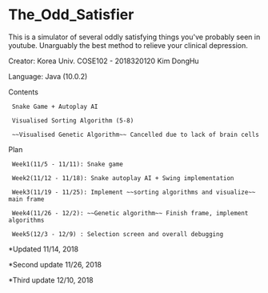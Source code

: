 # The_Odd_Satisfier
This is a simulator of several oddly satisfying things you've probably seen in youtube. Unarguably the best method to relieve your clinical depression.

Creator: Korea Univ. COSE102 - 2018320120 Kim DongHu

Language: Java (10.0.2)

Contents 

     Snake Game + Autoplay AI

     Visualised Sorting Algorithm (5-8)
         
     ~~Visualised Genetic Algorithm~~ Cancelled due to lack of brain cells

Plan 

     Week1(11/5 - 11/11): Snake game

     Week2(11/12 - 11/18): Snake autoplay AI + Swing implementation
     
     Week3(11/19 - 11/25): Implement ~~sorting algorithms and visualize~~ main frame
     
     Week4(11/26 - 12/2): ~~Genetic algorithm~~ Finish frame, implement algorithms
     
     Week5(12/3 - 12/9) : Selection screen and overall debugging

*Updated 11/14, 2018

*Second update 11/26, 2018

*Third update 12/10, 2018
